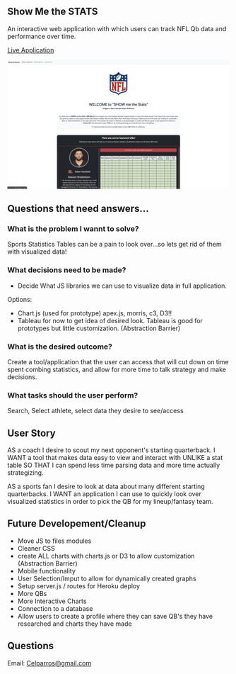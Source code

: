 
## Show Me the STATS

An interactive web application with which users can track NFL Qb data and performance over time.

[Live Application](https://cparros.github.io/football-visualization-project/)

![screenshot](./public/assets/images/homscreen.png)


## Questions that need answers...

### What is the problem I wannt to solve?

Sports Statistics Tables can be a pain to look over...so lets get rid of them with visualized data!

### What decisions need to be made?
- Decide What JS libraries we can use to visualize data in full application.

Options:
- Chart.js (used for prototype) apex.js, morris, c3, D3!!
- Tableau for now to get idea of desired look. Tableau is good for prototypes but little customization. (Abstraction  Barrier)

### What is the desired outcome?

Create a tool/application that the user can access that will cut down on time spent combing statistics, and allow for more time to talk strategy and make decisions.

### What tasks should the user perform?

Search, Select athlete, select data they desire to see/access

## User Story


AS a coach I desire to scout my next opponent's starting quarterback.
I WANT a tool that makes data easy to view and interact with UNLIKE a stat table
SO THAT I can spend less time parsing data and more time actually strategizing. 

AS a sports fan I desire to look at data about many different starting quarterbacks.
I WANT an application I can use to quickly look over visualized statistics in order to pick the QB for my lineup/fantasy team.

## Future Developement/Cleanup

- Move JS to files modules
- Cleaner CSS
- create ALL charts with charts.js or D3 to allow customization (Abstraction Barrier)
- Mobile functionality
- User Selection/Imput to allow for dynamically created graphs
- Setup server.js / routes for Heroku deploy
- More QBs
- More Interactive Charts
- Connection to a database
- Allow users to create a profile where they can save QB's they have researched and charts they have made

## Questions
Email: Celparros@gmail.com